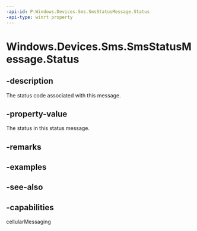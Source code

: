 ----api-id: P:Windows.Devices.Sms.SmsStatusMessage.Status
-api-type: winrt property
---<!-- Property syntaxpublic int Status { get; }--># Windows.Devices.Sms.SmsStatusMessage.Status## -descriptionThe status code associated with this message.## -property-valueThe status in this status message.## -remarks## -examples## -see-also## -capabilitiescellularMessaging